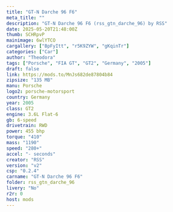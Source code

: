 ```yaml
---
title: "GT-N Darche 96 F6"
meta_title: ""
description: "GT-N Darche 96 F6 (rss_gtn_darche_96) by RSS"
date: 2025-05-20T21:48:00Z
thumb: SCHRpvP
mainimage: 6wlYTCO
cargallery: ["BpFyItt", "r5K9ZYW", "gKqinTr"]
categories: ["Car"]
author: "Theodora"
tags: ["Porsche", "FIA GT", "GT2", "Germany", "2005"]
draft: false
link: https://mods.to/MnJs682de87804b84
zipsize: "135 MB"
manu: Porsche
logo2: porsche-motorsport
country: Germany
year: 2005
class: GT2
engine: 3.6L Flat-6
gb: 6-speed
drivetrain: RWD
power: 455 bhp 
torque: "410"
mass: "1190"
speed: "280+"
accel: "- seconds"
creator: "RSS"
version: "v2"
csp: "0.2.4"
carname: "GT-N Darche 96 F6"
folder: rss_gtn_darche_96
livery: "No"
r2r: 0
host: mods
---
```

